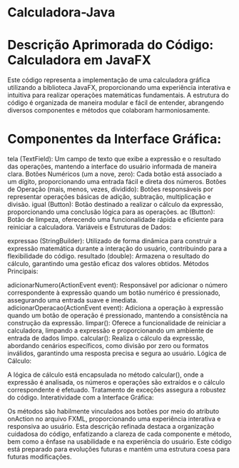 # Calculadora-Java

# Descrição Aprimorada do Código: Calculadora em JavaFX

Este código representa a implementação de uma calculadora gráfica utilizando a biblioteca JavaFX, proporcionando uma experiência interativa e intuitiva para realizar operações matemáticas fundamentais. A estrutura do código é organizada de maneira modular e fácil de entender, abrangendo diversos componentes e métodos que colaboram harmoniosamente.

# Componentes da Interface Gráfica:

tela (TextField): Um campo de texto que exibe a expressão e o resultado das operações, mantendo a interface do usuário informada de maneira clara.
Botões Numéricos (um a nove, zero): Cada botão está associado a um dígito, proporcionando uma entrada fácil e direta dos números.
Botões de Operação (mais, menos, vezes, dividido): Botões responsáveis por representar operações básicas de adição, subtração, multiplicação e divisão.
igual (Button): Botão destinado a realizar o cálculo da expressão, proporcionando uma conclusão lógica para as operações.
ac (Button): Botão de limpeza, oferecendo uma funcionalidade rápida e eficiente para reiniciar a calculadora.
Variáveis e Estruturas de Dados:

expressao (StringBuilder): Utilizado de forma dinâmica para construir a expressão matemática durante a interação do usuário, contribuindo para a flexibilidade do código.
resultado (double): Armazena o resultado do cálculo, garantindo uma gestão eficaz dos valores obtidos.
Métodos Principais:

adicionarNumero(ActionEvent event): Responsável por adicionar o número correspondente à expressão quando um botão numérico é pressionado, assegurando uma entrada suave e imediata.
adicionarOperacao(ActionEvent event): Adiciona a operação à expressão quando um botão de operação é pressionado, mantendo a consistência na construção da expressão.
limpar(): Oferece a funcionalidade de reiniciar a calculadora, limpando a expressão e proporcionando um ambiente de entrada de dados limpo.
calcular(): Realiza o cálculo da expressão, abordando cenários específicos, como divisão por zero ou formatos inválidos, garantindo uma resposta precisa e segura ao usuário.
Lógica de Cálculo:

A lógica de cálculo está encapsulada no método calcular(), onde a expressão é analisada, os números e operações são extraídos e o cálculo correspondente é efetuado. Tratamento de exceções assegura a robustez do código.
Interatividade com a Interface Gráfica:

Os métodos são habilmente vinculados aos botões por meio do atributo onAction no arquivo FXML, proporcionando uma experiência interativa e responsiva ao usuário.
Esta descrição refinada destaca a organização cuidadosa do código, enfatizando a clareza de cada componente e método, bem como a ênfase na usabilidade e na experiência do usuário. Este código está preparado para evoluções futuras e mantém uma estrutura coesa para futuras modificações.
